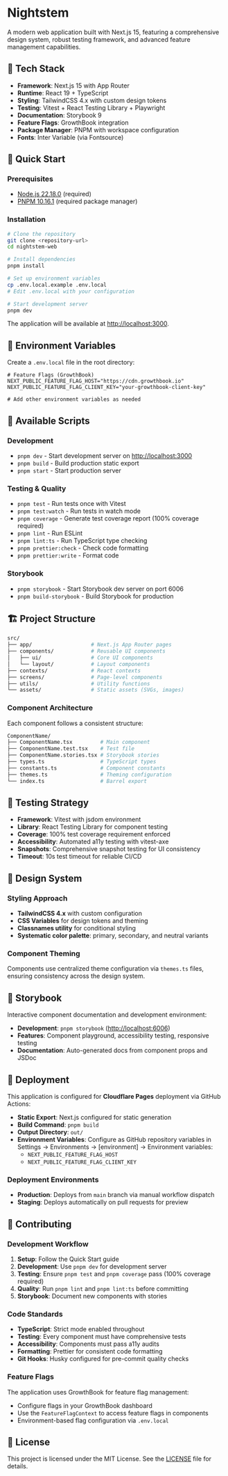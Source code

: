# Nightstem

A modern web application built with Next.js 15, featuring a comprehensive design system, robust testing framework, and advanced feature management capabilities.

## 🚀 Tech Stack

- **Framework**: Next.js 15 with App Router
- **Runtime**: React 19 + TypeScript
- **Styling**: TailwindCSS 4.x with custom design tokens
- **Testing**: Vitest + React Testing Library + Playwright
- **Documentation**: Storybook 9
- **Feature Flags**: GrowthBook integration
- **Package Manager**: PNPM with workspace configuration
- **Fonts**: Inter Variable (via Fontsource)

## 🏁 Quick Start

### Prerequisites

- [Node.js 22.18.0](https://nodejs.org/en/download/) (required)
- [PNPM 10.16.1](https://pnpm.io/installation) (required package manager)

### Installation

```bash
# Clone the repository
git clone <repository-url>
cd nightstem-web

# Install dependencies
pnpm install

# Set up environment variables
cp .env.local.example .env.local
# Edit .env.local with your configuration

# Start development server
pnpm dev
```

The application will be available at [http://localhost:3000](http://localhost:3000).

## 🔧 Environment Variables

Create a `.env.local` file in the root directory:

```env
# Feature Flags (GrowthBook)
NEXT_PUBLIC_FEATURE_FLAG_HOST="https://cdn.growthbook.io"
NEXT_PUBLIC_FEATURE_FLAG_CLIENT_KEY="your-growthbook-client-key"

# Add other environment variables as needed
```

## 📜 Available Scripts

### Development

- `pnpm dev` - Start development server on <http://localhost:3000>
- `pnpm build` - Build production static export
- `pnpm start` - Start production server

### Testing & Quality

- `pnpm test` - Run tests once with Vitest
- `pnpm test:watch` - Run tests in watch mode
- `pnpm coverage` - Generate test coverage report (100% coverage required)
- `pnpm lint` - Run ESLint
- `pnpm lint:ts` - Run TypeScript type checking
- `pnpm prettier:check` - Check code formatting
- `pnpm prettier:write` - Format code

### Storybook

- `pnpm storybook` - Start Storybook dev server on port 6006
- `pnpm build-storybook` - Build Storybook for production

## 🏗️ Project Structure

```sh
src/
├── app/                   # Next.js App Router pages
├── components/            # Reusable UI components
│   ├── ui/                # Core UI components
│   └── layout/            # Layout components
├── contexts/              # React contexts
├── screens/               # Page-level components
├── utils/                 # Utility functions
└── assets/                # Static assets (SVGs, images)
```

### Component Architecture

Each component follows a consistent structure:

```sh
ComponentName/
├── ComponentName.tsx         # Main component
├── ComponentName.test.tsx    # Test file
├── ComponentName.stories.tsx # Storybook stories
├── types.ts                  # TypeScript types
├── constants.ts              # Component constants
├── themes.ts                 # Theming configuration
└── index.ts                  # Barrel export
```

## 🧪 Testing Strategy

- **Framework**: Vitest with jsdom environment
- **Library**: React Testing Library for component testing
- **Coverage**: 100% test coverage requirement enforced
- **Accessibility**: Automated a11y testing with vitest-axe
- **Snapshots**: Comprehensive snapshot testing for UI consistency
- **Timeout**: 10s test timeout for reliable CI/CD

## 🎨 Design System

### Styling Approach

- **TailwindCSS 4.x** with custom configuration
- **CSS Variables** for design tokens and theming
- **Classnames utility** for conditional styling
- **Systematic color palette**: primary, secondary, and neutral variants

### Component Theming

Components use centralized theme configuration via `themes.ts` files, ensuring consistency across the design system.

## 📖 Storybook

Interactive component documentation and development environment:

- **Development**: `pnpm storybook` (<http://localhost:6006>)
- **Features**: Component playground, accessibility testing, responsive testing
- **Documentation**: Auto-generated docs from component props and JSDoc

## 🚀 Deployment

This application is configured for **Cloudflare Pages** deployment via GitHub Actions:

- **Static Export**: Next.js configured for static generation
- **Build Command**: `pnpm build`
- **Output Directory**: `out/`
- **Environment Variables**: Configure as GitHub repository variables in Settings → Environments → [environment] → Environment variables:
  - `NEXT_PUBLIC_FEATURE_FLAG_HOST`
  - `NEXT_PUBLIC_FEATURE_FLAG_CLIENT_KEY`

### Deployment Environments

- **Production**: Deploys from `main` branch via manual workflow dispatch
- **Staging**: Deploys automatically on pull requests for preview

## 🤝 Contributing

### Development Workflow

1. **Setup**: Follow the Quick Start guide
2. **Development**: Use `pnpm dev` for development server
3. **Testing**: Ensure `pnpm test` and `pnpm coverage` pass (100% coverage required)
4. **Quality**: Run `pnpm lint` and `pnpm lint:ts` before committing
5. **Storybook**: Document new components with stories

### Code Standards

- **TypeScript**: Strict mode enabled throughout
- **Testing**: Every component must have comprehensive tests
- **Accessibility**: Components must pass a11y audits
- **Formatting**: Prettier for consistent code formatting
- **Git Hooks**: Husky configured for pre-commit quality checks

### Feature Flags

The application uses GrowthBook for feature flag management:

- Configure flags in your GrowthBook dashboard
- Use the `FeatureFlagContext` to access feature flags in components
- Environment-based flag configuration via `.env.local`

## 📄 License

This project is licensed under the MIT License. See the [LICENSE](LICENSE) file for details.
